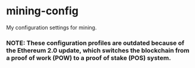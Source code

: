 # mining-config
My configuration settings for mining.

### NOTE: These configuration profiles are outdated because of the Ethereum 2.0 update, which switches the blockchain from a proof of work (POW) to a proof of stake (POS) system.
